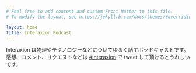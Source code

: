 ```yaml
---
# Feel free to add content and custom Front Matter to this file.
# To modify the layout, see https://jekyllrb.com/docs/themes/#overriding-theme-defaults

layout: home
title: Interaxion Podcast
---
```

Interaxion は物理やテクノロジーなどについてゆるく話すポッドキャストです。感想、コメント、リクエストなどは [#interaxion](https://twitter.com/hashtag/interaxion) で tweet して頂けるとうれしいです。
